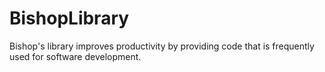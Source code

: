 # BishopLibrary
Bishop's library improves productivity by providing code that is frequently used for software development.
